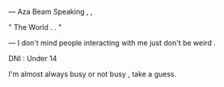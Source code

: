 — Aza Beam Speaking  , , 

" The World .  . " 

— I don't mind people interacting with me just don't be weird . 

DNI : Under 14 

I'm almost always busy or not busy , take a guess. 

<!---
AZABEAM/AZABEAM is a ✨ special ✨ repository because its `README.md` (this file) appears on your GitHub profile.
You can click the Preview link to take a look at your changes.
--->
